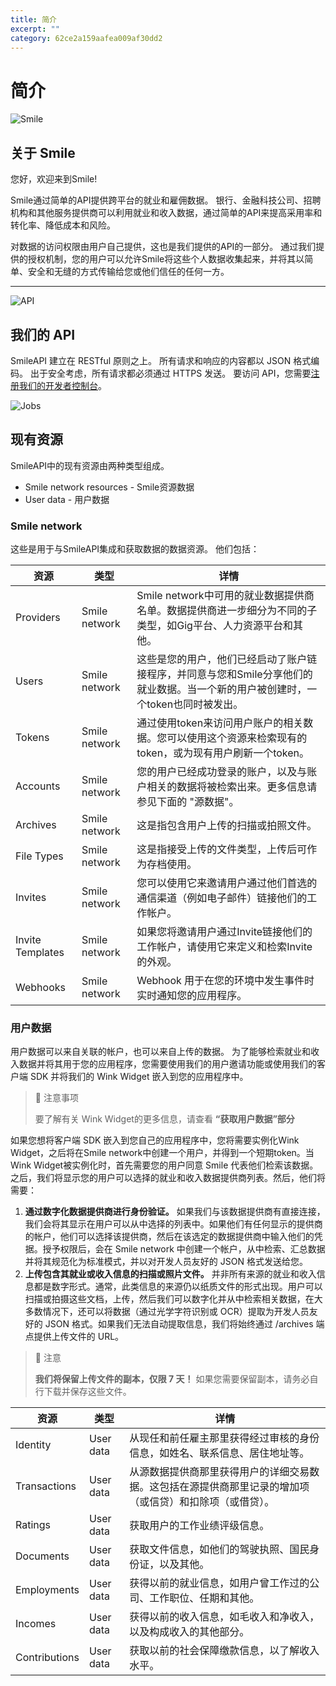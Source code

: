 ```yaml
---
title: 简介  
excerpt: ""  
category: 62ce2a159aafea009af30dd2  
---
```


# 简介

<!-- focus: false -->
![Smile](https://img.icons8.com/material-outlined/50/000000/smiling.png)


##  关于 Smile
您好，欢迎来到Smile!

Smile通过简单的API提供跨平台的就业和雇佣数据。 银行、金融科技公司、招聘机构和其他服务提供商可以利用就业和收入数据，通过简单的API来提高采用率和转化率、降低成本和风险。

对数据的访问权限由用户自己提供，这也是我们提供的API的一部分。 通过我们提供的授权机制，您的用户可以允许Smile将这些个人数据收集起来，并将其以简单、安全和无缝的方式传输给您或他们信任的任何一方。 

---
<!-- focus: false -->
![API](https://img.icons8.com/glyph-neue/50/000000/api.png)
 

##  我们的 API
SmileAPI 建立在 RESTful 原则之上。 所有请求和响应的内容都以 JSON 格式编码。 出于安全考虑，所有请求都必须通过 HTTPS 发送。 要访问 API，您需要[注册我们的开发者控制台](https://portal.getsmileapi.com)。

<!-- focus: false -->
![Jobs](https://img.icons8.com/ios-filled/50/000000/find-matching-job.png)

## 现有资源
SmileAPI中的现有资源由两种类型组成。
- Smile network resources - Smile资源数据
- User data - 用户数据

### Smile network
这些是用于与SmileAPI集成和获取数据的数据资源。 他们包括：

| 资源 | 类型    | 详情 |
|----------|---------|-------------|
| Providers | Smile network | Smile network中可用的就业数据提供商名单。数据提供商进一步细分为不同的子类型，如Gig平台、人力资源平台和其他。 |
| Users | Smile network | 这些是您的用户，他们已经启动了账户链接程序，并同意与您和Smile分享他们的就业数据。当一个新的用户被创建时，一个token也同时被发出。 |
| Tokens | Smile network |通过使用token来访问用户账户的相关数据。您可以使用这个资源来检索现有的token，或为现有用户刷新一个token。 |
| Accounts | Smile network |您的用户已经成功登录的账户，以及与账户相关的数据将被检索出来。更多信息请参见下面的 "源数据"。 |
| Archives | Smile network | 这是指包含用户上传的扫描或拍照文件。 |
| File Types | Smile network | 这是指接受上传的文件类型，上传后可作为存档使用。 | 
| Invites | Smile network | 您可以使用它来邀请用户通过他们首选的通信渠道（例如电子邮件）链接他们的工作帐户。 |
| Invite Templates | Smile network |如果您将邀请用户通过Invite链接他们的工作帐户，请使用它来定义和检索Invite的外观。  |
| Webhooks | Smile network | Webhook 用于在您的环境中发生事件时实时通知您的应用程序。  |



### 用户数据
用户数据可以来自关联的帐户，也可以来自上传的数据。 为了能够检索就业和收入数据并将其用于您的应用程序，您需要使用我们的用户邀请功能或使用我们的客户端 SDK 并将我们的 Wink Widget 嵌入到您的应用程序中。
> 📘 注意事项
> 
> 要了解有关 Wink Widget的更多信息，请查看 **“获取用户数据”部分**

如果您想将客户端 SDK 嵌入到您自己的应用程序中，您将需要实例化Wink Widget，之后将在Smile network中创建一个用户，并得到一个短期token。当Wink Widget被实例化时，首先需要您的用户同意 Smile 代表他们检索该数据。之后，我们将显示您的用户可以选择的就业和收入数据提供商列表。然后，他们将需要：

1. **通过数字化数据提供商进行身份验证。** 如果我们与该数据提供商有直接连接，我们会将其显示在用户可以从中选择的列表中。如果他们有任何显示的提供商的帐户，他们可以选择该提供商，然后在该选定的数据提供商中输入他们的凭据。授予权限后，会在 Smile network 中创建一个帐户，从中检索、汇总数据并将其规范化为标准模式，并以对开发人员友好的 JSON 格式发送给您。
2. **上传包含其就业或收入信息的扫描或照片文件。** 并非所有来源的就业和收入信息都是数字形式。通常，此类信息的来源仍以纸质文件的形式出现。用户可以扫描或拍摄这些文档，上传，然后我们可以数字化并从中检索相关数据，在大多数情况下，还可以将数据（通过光学字符识别或 OCR）提取为开发人员友好的 JSON 格式。如果我们无法自动提取信息，我们将始终通过 /archives 端点提供上传文件的 URL。
> 🚧 注意
> 
> **我们将保留上传文件的副本，仅限 7 天！** 如果您需要保留副本，请务必自行下载并保存这些文件。


| 资源 | 类型    | 详情 |
|----------|---------|-------------|
| Identity | User data | 从现任和前任雇主那里获得经过审核的身份信息，如姓名、联系信息、居住地址等。|
| Transactions |User data | 从源数据提供商那里获得用户的详细交易数据。这包括在源提供商那里记录的增加项（或信贷）和扣除项（或借贷）。|
| Ratings | User data | 获取用户的工作业绩评级信息。 |  
| Documents | User data | 获取文件信息，如他们的驾驶执照、国民身份证，以及其他。|  
| Employments | User data | 获得以前的就业信息，如用户曾工作过的公司、工作职位、任期和其他。|  
| Incomes | User data | 获得以前的收入信息，如毛收入和净收入，以及构成收入的其他部分。|  
| Contributions | User data | 获取以前的社会保障缴款信息，以了解收入水平。|  
<!--
| Assets | Source data | Get information on assets owned or used for their employment such as motor vehicles, motorcycles and others.|  
| Schools | Source data | Get previous educational history such as school, degree, years attended and so on.|  
-->